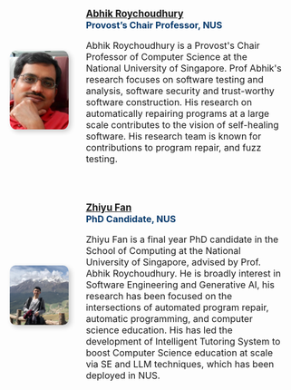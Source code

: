 <style>
.person {
    display: flex;
    flex-direction: row;
    align-items: center;
    padding-top: 25px;
    padding-left: 10px;
    padding-right: 10px;
    padding-bottom: 25px
}

.profile {
    flex-basis: 23%;
    max-width: 200px;
    padding-right: 15px
}

.profile-img {
    box-shadow: 4px 4px 8px 0 rgba(0,0,0,0.2);
    border-radius: 10%;
    width: 100%;
    height: 100%;
    object-fit: contain
}

.description {
    flex-basis: 77%;
    padding-left: 15px
}

.name {
    font-weight: bold;
    font-size: larger
}

.title {
    color: #083b6d;
    font-weight: bold;
    font-size: medium
}

.bio {
    font-size: medium
}
</style>

<div class="person">
  <div class="profile">
    <img class="profile-img" src="icons/abhik.jpg">
  </div>
  <div class="description">
    <div class="name"><a href="https://abhikrc.com/">Abhik Roychoudhury</a></div>
    <div class="title">Provost’s Chair Professor, NUS</div>
    <div class="bio">
      <p>Abhik Roychoudhury is a Provost's Chair Professor of Computer Science at the National University of Singapore. Prof Abhik's research focuses on software testing and analysis, software security and trust-worthy software construction. His research on automatically repairing programs at a large scale contributes to the vision of self-healing software. His research team is known for contributions to program repair, and fuzz testing.</p>
    </div>
  </div>
</div>

<div class="person">
  <div class="profile">
    <img class="profile-img" src="icons/zhiyu.jpg">
  </div>
  <div class="description">
    <div class="name"><a href="https://abhikrc.com/">Zhiyu Fan</a></div>
    <div class="title">PhD Candidate, NUS</div>
    <div class="bio">
      <p>Zhiyu Fan is a final year PhD candidate in the School of Computing at the National University of Singapore, advised by Prof. Abhik Roychoudhury. He is broadly interest in Software Engineering and Generative AI, his research has been focused on the intersections of automated program repair, automatic programming, and computer science education. His has led the development of Intelligent Tutoring System to boost Computer Science education at scale via SE and LLM techniques, which has been deployed in NUS.</p>
    </div>
  </div>
</div>